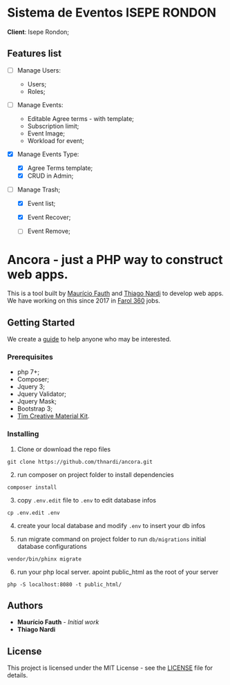 # Sistema de Eventos ISEPE RONDON

**Client**:         Isepe Rondon;

## Features list

- [ ] Manage Users:
    - Users;
    - Roles;

- [ ] Manage Events:
    - Editable Agree terms - with template;
    - Subscription limit;
    - Event Image;
    - Workload for event;

- [x] Manage Events Type:
    - [x] Agree Terms template;
    - [x] CRUD in Admin;

- [ ] Manage Trash;
    - [x] Event list;
    - [x] Event Recover;
    - [ ] Event Remove;


# Ancora - just a PHP way to construct web apps.

This is a tool built by [Maurício Fauth](https://github.com/mauriciofauth) and [Thiago Nardi](https://github.com/thnardi) to develop web apps. We have working on this since 2017 in [Farol 360](https://farol360.com.br) jobs.

## Getting Started

We create a [guide](https://github.com/thnardi/ancora/blob/master/GUIDE.md) to help anyone who may be interested.

### Prerequisites

 - php 7+;
 - Composer;
 - Jquery 3;
 - Jquery Validator;
 - Jquery Mask;
 - Bootstrap 3;
 - [Tim Creative Material Kit](https://github.com/creativetimofficial/material-dashboard).


### Installing

1) Clone or download the repo files
```
git clone https://github.com/thnardi/ancora.git
```
2) run composer on project folder to install dependencies
```
composer install
```
3) copy `.env.edit` file to `.env` to edit database infos
```
cp .env.edit .env
```
4) create your local database and modify `.env` to insert your db infos

5) run migrate command on project folder to run `db/migrations` initial database configurations
```
vendor/bin/phinx migrate
```
6) run your php local server. apoint public_html as the root of your server
```
php -S localhost:8080 -t public_html/
```
## Authors

- **Maurício Fauth** - *Initial work*
- **Thiago Nardi**

## License

This project is licensed under the MIT License - see the [LICENSE](https://github.com/thnardi/ancora/blob/master/LICENSE) file for details.


